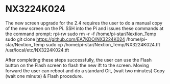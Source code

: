 # NX3224K024
The new screen upgrade for the 2.4 requires the user to do a manual copy of the new screen on the Pi. 
SSH into the Pi and issues these commands at the command prompt:
rpi-rw
sudo rm -r -f /home/pi-star/Nextion_Temp
sudo git clone https://github.com/EA7KDO/NX3224K024 /home/pi-star/Nextion_Temp
sudo cp /home/pi-star/Nextion_Temp/NX3224K024.tft /usr/local/etc/NX3224K024.tft

After completing these steps successfully, the user can use the Flash button on the Flash screen to flash the new ift to the screen.
Moving forward the user can reboot and do a standard Git, (wait two minutes) Copy (wait one  minute) & Flash procedure.
